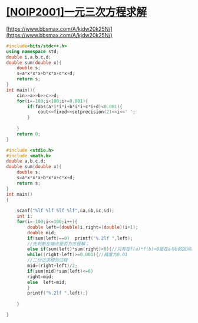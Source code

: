 # [[NOIP2001]一元三次方程求解](https://ac.nowcoder.com/acm/contest/50317/F)

[https://www.bbsmax.com/A/kjdw20k25N/](https://www.bbsmax.com/A/kjdw20k25N/)

```cpp
#include<bits/stdc++.h>
using namespace std;
double i,a,b,c,d;
double sum(double x){
	double s;
	s=a*x*x*x+b*x*x+c*x+d;
	return s;
}
int main(){ 
    cin>>a>>b>>c>>d;
    for(i=-100;i<100;i+=0.001){
        if(fabs(a*i*i*i+b*i*i+c*i+d)<0.001){
            cout<<fixed<<setprecision(2)<<i<<' ';
        }
        
    }
    return 0;
}
```

```cpp
#include <stdio.h>
#include <math.h>
double a,b,c,d;
double sum(double x){
	double s;
	s=a*x*x*x+b*x*x+c*x+d;
	return s;
}
int main()
{
	
	scanf("%lf %lf %lf %lf",&a,&b,&c,&d);
	int i;
	for(i=-100;i<=100;i++){
		double left=(double)i,right=(double)(i+1);
		double mid;
		if(sum(left)==0)  printf("%.2lf ",left);
		//先判断左端点是否为方程解；
		else if(sum(left)*sum(right)<0){//只有在f(a)*f(b)<0是在a与b的区间内才有解；
		while((right-left)>=0.001){//精度为0.01
		//二分法求根的过程
		mid=(right+left)/2;
		if(sum(mid)*sum(left)<=0) 
		right=mid;
		else  left=mid;
		}
		printf("%.2lf ",left);}
		
	}

}
```